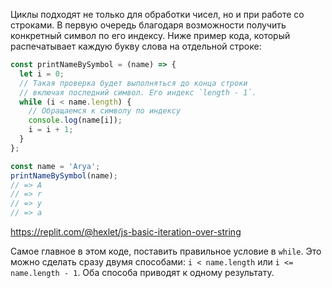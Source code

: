 
Циклы подходят не только для обработки чисел, но и при работе со строками. В первую очередь благодаря возможности получить конкретный символ по его индексу. Ниже пример кода, который распечатывает каждую букву слова на отдельной строке:

```javascript
const printNameBySymbol = (name) => {
  let i = 0;
  // Такая проверка будет выполняться до конца строки
  // включая последний символ. Его индекс `length - 1`.
  while (i < name.length) {
    // Обращаемся к символу по индексу
    console.log(name[i]);
    i = i + 1;
  }
};

const name = 'Arya';
printNameBySymbol(name);
// => A
// => r
// => y
// => a
```

https://replit.com/@hexlet/js-basic-iteration-over-string

Самое главное в этом коде, поставить правильное условие в `while`. Это можно сделать сразу двумя способами: `i < name.length` или `i <= name.length - 1`. Оба способа приводят к одному результату.
